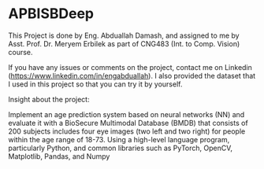 # APBISBDeep
This Project is done by Eng. Abduallah Damash, and assigned to me by Asst. Prof. Dr. Meryem Erbilek as part of CNG483 (Int. to Comp. Vision) course.

If you have any issues or comments on the project, contact me on Linkedin (https://www.linkedin.com/in/engabduallah). I also provided the dataset that I used in this project so that you can try it by yourself.

Insight about the project:

Implement an age prediction system based on neural networks (NN) and evaluate it with a BioSecure Multimodal Database (BMDB) that consists of 200 subjects includes four eye images (two left and two right) for people within the age range of 18-73. Using a high-level language program, particularly Python, and common libraries such as PyTorch, OpenCV, Matplotlib, Pandas, and Numpy
